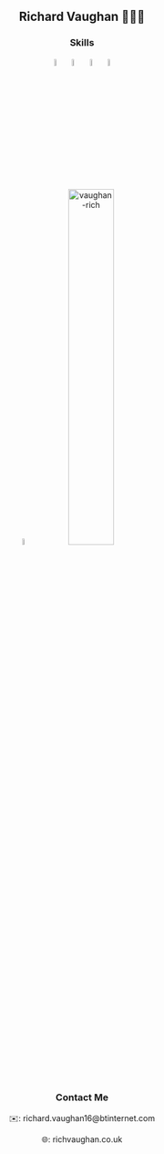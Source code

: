 <h2 align="center">Richard Vaughan 🙋🏼‍♂️</h2>

<p align="center">
  <!--<kbd width="10%"><img src="https://1.bp.blogspot.com/-PerenMfIjCM/XpcyoHWXSzI/AAAAAAAAB-g/DuPj_IoSWAMod3pVy4eEya4uxk-KN0UuACLcBGAsYHQ/s320/typing%2Bcat%2Bgif3.gif" width="95%"  alt="typing-gif"/></kbd>-->
  <!--<img src="https://media1.tenor.com/images/969ce2bc098f0354f7124a076f1e6555/tenor.gif?itemid=9994708" width="27%" alt="typing-gif"/>
  <img src="https://acegif.com/wp-content/uploads/cat-typing-2.gif" width="25%" alt="typing-gif"/>
  <img src="https://media1.tenor.com/images/0b73b9822898ecf8c2f0a74469c6e337/tenor.gif?itemid=5822667" width="15.25%" alt="typing-gif"/>-->
</p>

<h3 align="center">Skills</h3>

<p align="center">
  <img src="https://devicons.github.io/devicon/devicon.git/icons/javascript/javascript-original.svg" alt="javascript" width="5.5%" height="5.5%"/> 
  <img src="https://devicons.github.io/devicon/devicon.git/icons/python/python-original.svg" alt="python" width="5.5%" height="5.5%"/>
  <img src="https://devicons.github.io/devicon/devicon.git/icons/html5/html5-original-wordmark.svg" alt="html5" width="5.5%" height="5.5%"/>
  <img src="https://devicons.github.io/devicon/devicon.git/icons/css3/css3-original-wordmark.svg" alt="css3" width="5.5%" height="5.5%"/>
  <p align="center">
  <img src="https://www.vectorlogo.zone/logos/google_cloud/google_cloud-icon.svg" alt="gcp" width="5.5%" height="5.5%"/>
    <img width="40%" src="https://github-readme-stats.vercel.app/api/top-langs/?username=vaughan-rich&layout=compact&hide=html" alt="vaughan-rich"/>
    </p>
</p>

<h3 align="center">Contact Me</h3>

<p align="center">✉️: richard.vaughan16@btinternet.com</p>
<p align="center">🌐: richvaughan.co.uk</p>
